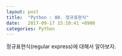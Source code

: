 ```yaml
---
layout: post
title:  "Python : 08. 정규표현식"
date:   2017-09-17 15:10:41 +0900
categories: Python
---
```


정규표현식(regular express)에 대해서 알아보자.
